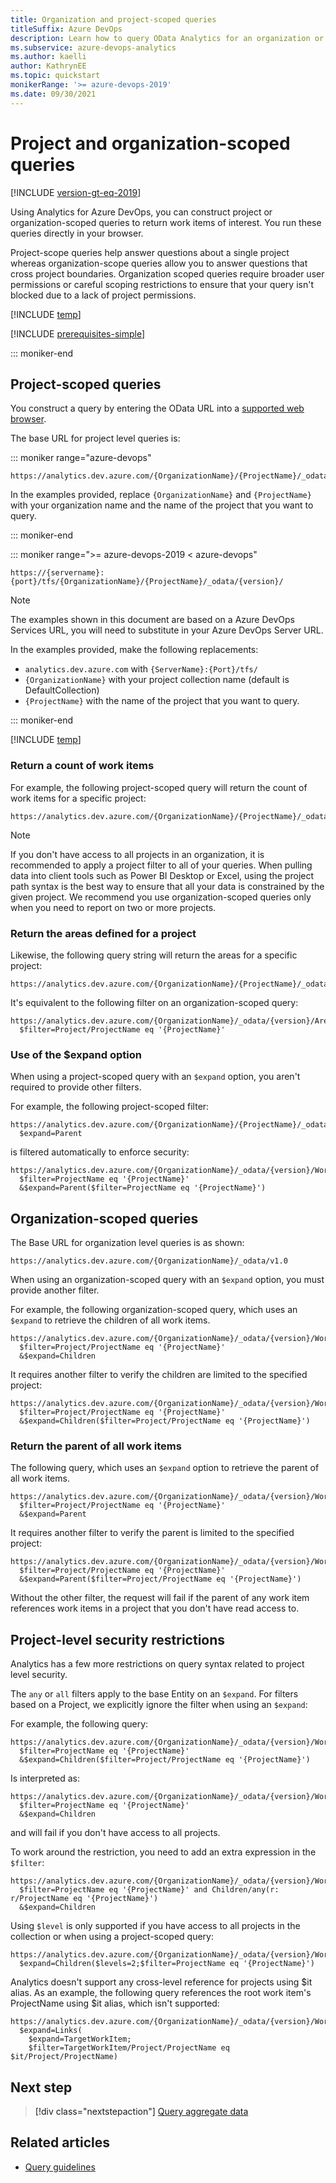 ```yaml
---
title: Organization and project-scoped queries
titleSuffix: Azure DevOps 
description: Learn how to query OData Analytics for an organization or at the project-level in Azure DevOps.
ms.subservice: azure-devops-analytics
ms.author: kaelli
author: KathrynEE
ms.topic: quickstart
monikerRange: '>= azure-devops-2019'
ms.date: 09/30/2021
---
```


# Project and organization-scoped queries

[!INCLUDE [version-gt-eq-2019](../../includes/version-gt-eq-2019.md)]

Using Analytics for Azure DevOps, you can construct project or organization-scoped queries to return work items of interest. You run these queries directly in your browser.

Project-scope queries help answer questions about a single project whereas organization-scope queries allow you to answer questions that cross project boundaries. Organization scoped queries require broader user permissions or careful scoping restrictions to ensure that your query isn't blocked due to a lack of project permissions.


[!INCLUDE [temp](../includes/analytics-preview.md)]

[!INCLUDE [prerequisites-simple](../includes/analytics-prerequisites-simple.md)]

::: moniker-end

<a id="project-scope" />

## Project-scoped queries

You construct a query by entering the OData URL into a [supported web browser](/azure/devops/server/compatibility#supported-browsers).  

The base URL for project level queries is:

::: moniker range="azure-devops"

```OData
https://analytics.dev.azure.com/{OrganizationName}/{ProjectName}/_odata/{version}/
```
In the examples provided, replace `{OrganizationName}` and `{ProjectName}` with your organization name and the name of the project that you want to query. 

::: moniker-end

::: moniker range=">= azure-devops-2019 < azure-devops"

```OData
https://{servername}:{port}/tfs/{OrganizationName}/{ProjectName}/_odata/{version}/
```

> [!NOTE]
> The examples shown in this document are based on a Azure DevOps Services URL, you will need to substitute in your Azure DevOps Server URL.

In the examples provided, make the following replacements:
- `analytics.dev.azure.com` with `{ServerName}:{Port}/tfs/`
- `{OrganizationName}` with your project collection name (default is DefaultCollection) 
- `{ProjectName}` with the name of the project that you want to query. 

::: moniker-end

[!INCLUDE [temp](../includes/api-versioning.md)]

<a id="work-item-count" />

### Return a count of work items 

For example, the following project-scoped query will return the count of work items for a specific project:  

```OData
https://analytics.dev.azure.com/{OrganizationName}/{ProjectName}/_odata/v1.0/WorkItems/$count
```


> [!NOTE]
> If you don't have access to all projects in an organization, it is recommended to apply a project filter to all of your queries. When pulling data into client tools such as Power BI Desktop or Excel, using the project path syntax is the best way to ensure that all your data is constrained by the given project. We recommend you use organization-scoped queries only when you need to report on two or more projects.

### Return the areas defined for a project 

Likewise, the following query string will return the areas for a specific project:

```OData
https://analytics.dev.azure.com/{OrganizationName}/{ProjectName}/_odata/v1.0/Areas
```

It's equivalent to the following filter on an organization-scoped query:

```OData
https://analytics.dev.azure.com/{OrganizationName}/_odata/{version}/Areas?
  $filter=Project/ProjectName eq '{ProjectName}'
```

<a id="expand-option" />

### Use of the $expand option 

When using a project-scoped query with an `$expand` option, you aren't required to provide other filters.

For example, the following project-scoped filter:

``` odata
https://analytics.dev.azure.com/{OrganizationName}/{ProjectName}/_odata/v1.0/WorkItems?
  $expand=Parent
```

is filtered automatically to enforce security:

```OData
https://analytics.dev.azure.com/{OrganizationName}/_odata/{version}/WorkItems?
  $filter=ProjectName eq '{ProjectName}'
  &$expand=Parent($filter=ProjectName eq '{ProjectName}')
```

<a id="org-scope" />

##  Organization-scoped queries  

The Base URL for organization level queries is as shown:

```OData
https://analytics.dev.azure.com/{OrganizationName}/_odata/v1.0
```

When using an organization-scoped query with an `$expand` option, you must provide another filter.

For example, the following organization-scoped query, which uses an `$expand` to retrieve the children of all work items.

```OData
https://analytics.dev.azure.com/{OrganizationName}/_odata/{version}/WorkItems?
  $filter=Project/ProjectName eq '{ProjectName}'
  &$expand=Children
```

It requires another filter to verify the children are limited to the specified project:

```OData
https://analytics.dev.azure.com/{OrganizationName}/_odata/{version}/WorkItems?
  $filter=Project/ProjectName eq '{ProjectName}'
  &$expand=Children($filter=Project/ProjectName eq '{ProjectName}')
```

<a id="parent-work-items" />

### Return the parent of all work items

The following query, which uses an `$expand` option to retrieve the parent of all work items.

```OData
https://analytics.dev.azure.com/{OrganizationName}/_odata/{version}/WorkItems?
  $filter=Project/ProjectName eq '{ProjectName}'
  &$expand=Parent
```

It requires another filter to verify the parent is limited to the specified project:

```OData
https://analytics.dev.azure.com/{OrganizationName}/_odata/{version}/WorkItems?
  $filter=Project/ProjectName eq '{ProjectName}'
  &$expand=Parent($filter=Project/ProjectName eq '{ProjectName}')
```

Without the other filter, the request will fail if the parent of any work item references work items in a project that you don't have read access to.

<a id="project-level-security" />

## Project-level security restrictions

Analytics has a few more restrictions on query syntax related to project level security.

The `any` or `all` filters apply to the base Entity on an `$expand`.  For filters based on a Project, we explicitly ignore the filter when using an `$expand`:

For example, the following query:

```OData
https://analytics.dev.azure.com/{OrganizationName}/_odata/{version}/WorkItems?
  $filter=ProjectName eq '{ProjectName}'
  &$expand=Children($filter=Project/ProjectName eq '{ProjectName}')
```

Is interpreted as:

```OData
https://analytics.dev.azure.com/{OrganizationName}/_odata/{version}/WorkItems?
  $filter=ProjectName eq '{ProjectName}'
  &$expand=Children
```

and will fail if you don't have access to all projects.

To work around the restriction, you need to add an extra expression in the `$filter`:

```OData
https://analytics.dev.azure.com/{OrganizationName}/_odata/{version}/WorkItems?
  $filter=ProjectName eq '{ProjectName}' and Children/any(r: r/ProjectName eq '{ProjectName}')
  &$expand=Children
```

Using `$level` is only supported if you have access to all projects in the collection or when using a project-scoped query:

```OData
https://analytics.dev.azure.com/{OrganizationName}/_odata/{version}/WorkItems?
  $expand=Children($levels=2;$filter=ProjectName eq '{ProjectName}')
```

Analytics doesn't support any cross-level reference for projects using $it alias. As an example, the following query references the root work item's ProjectName using $it alias, which isn't supported:

```OData
https://analytics.dev.azure.com/{OrganizationName}/_odata/{version}/WorkItems?
  $expand=Links(
    $expand=TargetWorkItem;
    $filter=TargetWorkItem/Project/ProjectName eq $it/Project/ProjectName)
```

## Next step

> [!div class="nextstepaction"]
> [Query aggregate data](aggregated-data-analytics.md)

## Related articles

- [Query guidelines](odata-query-guidelines.md)
